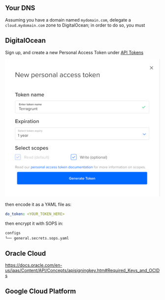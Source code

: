 ## Your DNS

Assuming you have a domain named `mydomain.com`, delegate a `cloud.mydomain.com` zone to DigitalOcean; in order to do so, you must

## DigitalOcean

Sign up, and create a new Personal Access Token under [API Tokens](https://cloud.digitalocean.com/account/api/tokens)

![A DigitalOcean PAT generation window](images/0-do-token.png)

then encode it as a YAML file as:

```yaml
do_token: <YOUR_TOKEN_HERE>
```

then encrypt it with SOPS in:

```txt
configs
└── general.secrets.sops.yaml
```

## Oracle Cloud

https://docs.oracle.com/en-us/iaas/Content/API/Concepts/apisigningkey.htm#Required_Keys_and_OCIDs

## Google Cloud Platform
